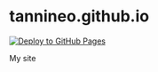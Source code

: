 # tannineo.github.io

[![Deploy to GitHub Pages](https://github.com/tannineo/tannineo.github.io/actions/workflows/deploy.yaml/badge.svg)](https://github.com/tannineo/tannineo.github.io/actions/workflows/deploy.yaml)

My site
